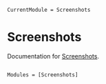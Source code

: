 ```@meta
CurrentModule = Screenshots
```

# Screenshots

Documentation for [Screenshots](https://github.com/LilithHafner/Screenshots.jl).

```@index
```

```@autodocs
Modules = [Screenshots]
```
